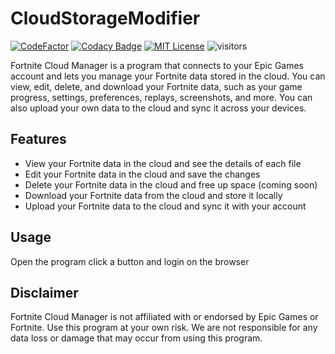 # CloudStorageModifier

[![CodeFactor][img_codefactor]][codefactor]
[![Codacy Badge](https://app.codacy.com/project/badge/Grade/fe6f2024150c4d9492076a4da1a6ccfa)](https://app.codacy.com/gh/Mrgaton/CloudStorageModifier)
[![MIT License][img_license]][license]
![visitors](https://visitor-badge.laobi.icu/badge?page_id=Mrgaton.CloudStorageModifier)

[codefactor]: https://www.codefactor.io/repository/github/Mrgaton/CloudStorageModifier/overview
[license]: LICENSE.md
[img_codefactor]: https://www.codefactor.io/repository/github/mrgaton/CloudStorageModifier/badge
[img_license]: https://img.shields.io/github/license/Mrgaton/CloudStorageModifier.svg?style=flat

Fortnite Cloud Manager is a program that connects to your Epic Games account and lets you manage your Fortnite data stored in the cloud. You can view, edit, delete, and download your Fortnite data, such as your game progress, settings, preferences, replays, screenshots, and more. You can also upload your own data to the cloud and sync it across your devices.

## Features

- View your Fortnite data in the cloud and see the details of each file
- Edit your Fortnite data in the cloud and save the changes
- Delete your Fortnite data in the cloud and free up space (coming soon)
- Download your Fortnite data from the cloud and store it locally
- Upload your Fortnite data to the cloud and sync it with your account

## Usage

Open the program click a button and login on the browser

## Disclaimer

Fortnite Cloud Manager is not affiliated with or endorsed by Epic Games or Fortnite. Use this program at your own risk. We are not responsible for any data loss or damage that may occur from using this program.
